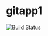 # gitapp1
[![Build Status](https://dev.azure.com/ZainDevOps/AgileProject/_apis/build/status/Jalal189.gitapp1?branchName=main)](https://dev.azure.com/ZainDevOps/AgileProject/_build/latest?definitionId=3&branchName=main)

